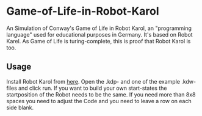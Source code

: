 # Game-of-Life-in-Robot-Karol
An Simulation of Conway's Game of Life in Robot Karol, an "programming language" used for educational purposes in Germany. It's based on Robot Karel. As Game of Life is turing-complete, this is proof that Robot Karol is too.
## Usage
Install Robot Karol from [here](https://www.schule.bayern.de/karol "here").
Open the .kdp- and one of the example .kdw-files and click run.
If you want to build your own start-states the startposition of the Robot needs to be the same. If you need more than 8x8 spaces you need to adjust the Code and you need to leave a row on each side blank.
